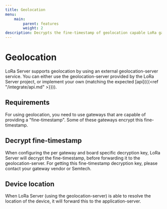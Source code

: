 ```yaml
---
title: Geolocation
menu:
    main:
        parent: features
        weight: 2
description: Decrypts the fine-timestamp of geolocation capable LoRa gateways and resolves the device location using a Geolocation Server.
---
```


# Geolocation

LoRa Server supports geolocation by using an external geolocation-server service.
You can either use the geolocation-server provided by the LoRa Server project,
or implement your own (matching the expected [api]({{<ref "/integrate/api.md" >}})).

## Requirements

For using geolocation, you need to use gateways that are capable of providing
a "fine-timestamp". Some of these gateways encrypt this fine-timestamp.

## Decrypt fine-timestamp

When configuring the per gateway and board specific decryption key, LoRa Server
will decrypt the fine-timestamp, before forwarding it to the geolocation-server.
For getting this fine-timestamp decryption key, please contact your gateway vendor
or Semtech.

## Device location

When LoRa Server (using the geolocation-server) is able to resolve the location
of the device, it will forward this to the application-server.
